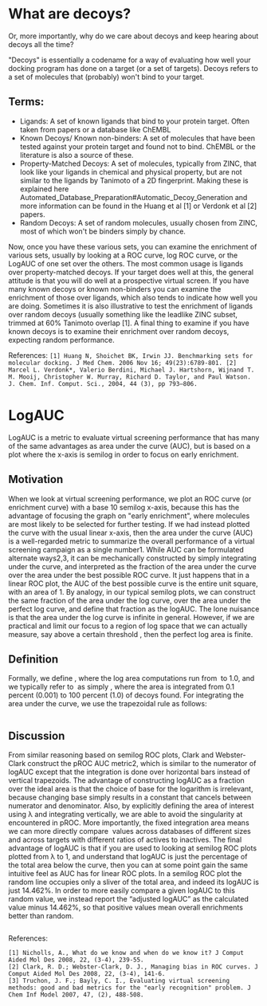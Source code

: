 # What are decoys?
Or, more importantly, why do we care about decoys and keep hearing about decoys all the time?

"Decoys" is essentially a codename for a way of evaluating how well your docking program has done on a target (or a set of targets). Decoys refers to a set of molecules that (probably) won't bind to your target. 
## Terms:
* Ligands: A set of known ligands that bind to your protein target. Often taken from papers or a database like ChEMBL
* Known Decoys/ Known non-binders: A set of molecules that have been tested against your protein target and found not to bind. ChEMBL or the literature is also a source of these.
* Property-Matched Decoys: A set of molecules, typically from ZINC, that look like your ligands in chemical and physical property, but are not similar to the ligands by Tanimoto of a 2D fingerprint. Making these is explained here Automated_Database_Preparation#Automatic_Decoy_Generation and more information can be found in the Huang et al [1] or Verdonk et al [2] papers.
* Random Decoys: A set of random molecules, usually chosen from ZINC, most of which won't be binders simply by chance.

Now, once you have these various sets, you can examine the enrichment of various sets, usually by looking at a ROC curve, log ROC curve, or the LogAUC of one set over the others. The most common usage is ligands over property-matched decoys. If your target does well at this, the general attitude is that you will do well at a prospective virtual screen. If you have many known decoys or known non-binders you can examine the enrichment of those over ligands, which also tends to indicate how well you are doing. Sometimes it is also illustrative to test the enrichment of ligands over random decoys (usually something like the leadlike ZINC subset, trimmed at 60% Tanimoto overlap [1]. A final thing to examine if you have known decoys is to examine their enrichment over random decoys, expecting random performance.

References:
``
[1] Huang N, Shoichet BK, Irwin JJ. Benchmarking sets for molecular docking. J Med Chem. 2006 Nov 16; 49(23):6789-801.
[2] Marcel L. Verdonk*, Valerio Berdini, Michael J. Hartshorn, Wijnand T. M. Mooij, Christopher W. Murray, Richard D. Taylor, and Paul Watson. J. Chem. Inf. Comput. Sci., 2004, 44 (3), pp 793–806.
``

# LogAUC
LogAUC is a metric to evaluate virtual screening performance that has many of the same advantages as area under the curve (AUC), but is based on a plot where the x-axis is semilog in order to focus on early enrichment.
## Motivation
When we look at virtual screening performance, we plot an ROC curve (or enrichment curve) with a base 10 semilog x-axis, because this has the advantage of focusing the graph on "early enrichment", where molecules are most likely to be selected for further testing. If we had instead plotted the curve with the usual linear x-axis, then the area under the curve (AUC) is a well-regarded metric to summarize the overall performance of a virtual screening campaign as a single number1. While AUC can be formulated alternate ways2,3, it can be mechanically constructed by simply integrating under the curve, and interpreted as the fraction of the area under the curve over the area under the best possible ROC curve. It just happens that in a linear ROC plot, the AUC of the best possible curve is the entire unit square, with an area of 1. By analogy, in our typical semilog plots, we can construct the same fraction of the area under the log curve, over the area under the perfect log curve, and define that fraction as the logAUC. The lone nuisance is that the area under the log curve is infinite in general. However, if we are practical and limit our focus to a region of log space that we can actually measure, say above a certain threshold <math>\lambda</math>, then the perfect log area is finite.
## Definition
Formally, we define <math>logAUC_\lambda</math>, where the log area computations run from <math>\lambda</math> to 1.0, and we typically refer to <math>logAUC_{0.001}</math> as simply <math>logAUC</math>, where the area is integrated from 0.1 percent (0.001) to 100 percent (1.0) of decoys found. For integrating the area under the curve, we use the trapezoidal rule as follows:

<math>LogAUC_\lambda=\frac{\displaystyle \sum_{i}^{where~x_i\ge\lambda} (\log_{10} x_{i+1} - \log_{10} x_i)(\frac{y_{i+1}+y_i}{2})}{\log_{10}\frac{1}{\lambda}}</math>
## Discussion
From similar reasoning based on semilog ROC plots, Clark and Webster-Clark construct the pROC AUC metric2, which is similar to the numerator of logAUC except that the integration is done over horizontal bars instead of vertical trapezoids. The advantage of constructing logAUC as a fraction over the ideal area is that the choice of base for the logarithm is irrelevant, because changing base simply results in a constant that cancels between numerator and denominator. Also, by explicitly defining the area of interest using λ and integrating vertically, we are able to avoid the singularity at <math>x_i=0</math> encountered in pROC. More importantly, the fixed integration area means we can more directly compare <math>logAUC_\lambda</math> values across databases of different sizes and across targets with different ratios of actives to inactives. The final advantage of logAUC is that if you are used to looking at semilog ROC plots plotted from λ to 1, and understand that logAUC is just the percentage of the total area below the curve, then you can at some point gain the same intuitive feel as AUC has for linear ROC plots. In a semilog ROC plot the random line occupies only a sliver of the total area, and indeed its logAUC is just 14.462%. In order to more easily compare a given logAUC to this random value, we instead report the “adjusted logAUC” as the calculated value minus 14.462%, so that positive values mean overall enrichments better than random.

<math>Adjusted~LogAUC=LogAUC_{0.001}-0.14462</math>

References:
```
[1] Nicholls, A., What do we know and when do we know it? J Comput Aided Mol Des 2008, 22, (3-4), 239-55.
[2] Clark, R. D.; Webster-Clark, D. J., Managing bias in ROC curves. J Comput Aided Mol Des 2008, 22, (3-4), 141-6.
[3] Truchon, J. F.; Bayly, C. I., Evaluating virtual screening methods: good and bad metrics for the "early recognition" problem. J Chem Inf Model 2007, 47, (2), 488-508.
```
